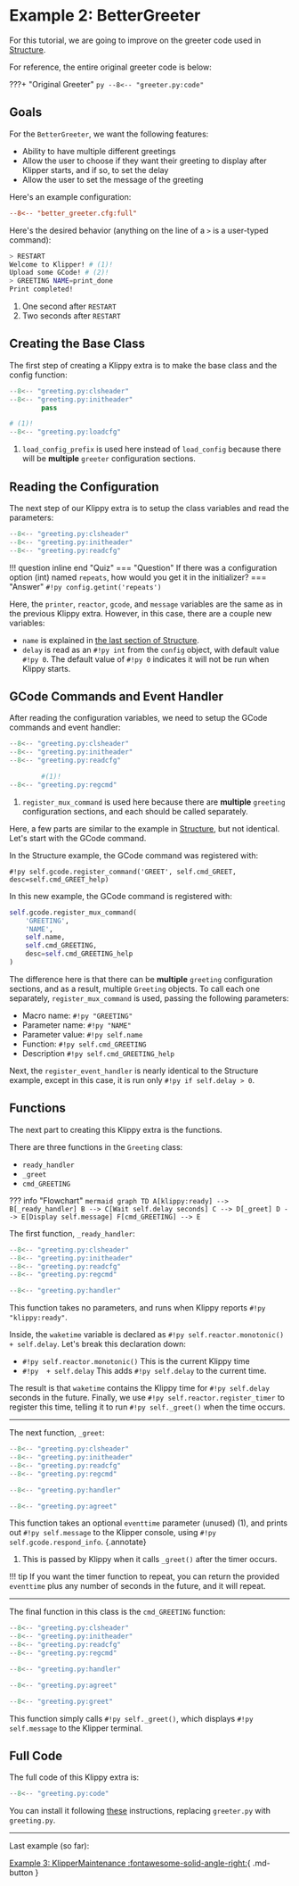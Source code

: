 # Example 2: BetterGreeter

For this tutorial, we are going to improve on the greeter code used in [Structure](extras-ex1.md). 

For reference, the entire original greeter code is below:

???+ "Original Greeter"
    ```py
    --8<-- "greeter.py:code"
    ```

## Goals

For the `BetterGreeter`, we want the following features:

- Ability to have multiple different greetings
- Allow the user to choose if they want their greeting to display after Klipper starts, and if so, to set the delay
- Allow the user to set the message of the greeting

Here's an example configuration:

```cfg title="better_greeter.cfg"
--8<-- "better_greeter.cfg:full"
```

Here's the desired behavior (anything on the line of a `>` is a user-typed command):

```sh
> RESTART
Welcome to Klipper! # (1)!
Upload some GCode! # (2)!
> GREETING NAME=print_done
Print completed!
```

1. One second after `RESTART`
2. Two seconds after `RESTART`

## Creating the Base Class

The first step of creating a Klippy extra is to make the base class and the config function: 

```py
--8<-- "greeting.py:clsheader"
--8<-- "greeting.py:initheader"
        pass

# (1)!
--8<-- "greeting.py:loadcfg"
```

1. `load_config_prefix` is used here instead of `load_config` because there will be **multiple** `greeter` configuration sections.

## Reading the Configuration

The next step of our Klippy extra is to setup the class variables and read the parameters:

```py hl_lines="3-9"
--8<-- "greeting.py:clsheader"
--8<-- "greeting.py:initheader"
--8<-- "greeting.py:readcfg"
```

!!! question inline end "Quiz"
    === "Question"
        If there was a configuration option (int) named `repeats`, how would you get it in the initializer?
    === "Answer"
        `#!py config.getint('repeats')`

Here, the `printer`, `reactor`, `gcode`, and `message` variables are the same as in the previous Klippy extra. However, in this case, there are a couple new variables:

- `name` is explained in [the last section of Structure](extras-ex1.md#other-things).
- `delay` is read as an `#!py int` from the `config` object, with default value `#!py 0`. The default value of `#!py 0` indicates it will not be run when Klippy starts.


## GCode Commands and Event Handler

After reading the configuration variables, we need to setup the GCode commands and event handler:

```py hl_lines="11-22"
--8<-- "greeting.py:clsheader"
--8<-- "greeting.py:initheader"
--8<-- "greeting.py:readcfg"

        #(1)!
--8<-- "greeting.py:regcmd"
```

1. `register_mux_command` is used here because there are **multiple** `greeting` configuration sections, and each should be called separately.

Here, a few parts are similar to the example in [Structure](extras-ex1.md), but not identical. Let's start with the GCode command.

In the Structure example, the GCode command was registered with:

`#!py self.gcode.register_command('GREET', self.cmd_GREET, desc=self.cmd_GREET_help)`

In this new example, the GCode command is registered with:

```py
self.gcode.register_mux_command(
    'GREETING',
    'NAME',
    self.name,
    self.cmd_GREETING,
    desc=self.cmd_GREETING_help
)
```

The difference here is that there can be **multiple** `greeting` configuration sections, and as a result, multiple `Greeting` objects. To call each one separately, `register_mux_command` is used, passing the following parameters:

- Macro name: `#!py "GREETING"`
- Parameter name: `#!py "NAME"`
- Parameter value: `#!py self.name`
- Function: `#!py self.cmd_GREETING`
- Description `#!py self.cmd_GREETING_help`

Next, the `register_event_handler` is nearly identical to the Structure example, except in this case, it is run only `#!py if self.delay > 0`.

## Functions

The next part to creating this Klippy extra is the functions.

There are three functions in the `Greeting` class:

- `ready_handler`
- `_greet`
- `cmd_GREETING`

??? info "Flowchart"
    ```mermaid
    graph TD
    A[klippy:ready] --> B[_ready_handler]
        B --> C[Wait self.delay seconds]
        C --> D[_greet]
        D --> E[Display self.message]
        F[cmd_GREETING] --> E
    ```

The first function, `_ready_handler`:

```py title="greeting.py" hl_lines="22-24"
--8<-- "greeting.py:clsheader"
--8<-- "greeting.py:initheader"
--8<-- "greeting.py:readcfg"
--8<-- "greeting.py:regcmd"

--8<-- "greeting.py:handler"
```

This function takes no parameters, and runs when Klippy reports `#!py "klippy:ready"`.

Inside, the `waketime` variable is declared as `#!py self.reactor.monotonic() + self.delay`. Let's break this declaration down:

- `#!py self.reactor.monotonic()` This is the current Klippy time
- `#!py  + self.delay` This adds `#!py self.delay` to the current time.

The result is that `waketime` contains the Klippy time for `#!py self.delay` seconds in the future. Finally, we use `#!py self.reactor.register_timer` to register this time, telling it to run `#!py self._greet()` when the time occurs.

---

The next function, `_greet`:

```py title="greeting.py" hl_lines="26-28"
--8<-- "greeting.py:clsheader"
--8<-- "greeting.py:initheader"
--8<-- "greeting.py:readcfg"
--8<-- "greeting.py:regcmd"

--8<-- "greeting.py:handler"

--8<-- "greeting.py:agreet"
```

This function takes an optional `eventtime` parameter (unused) (1), and prints out `#!py self.message` to the Klipper console, using `#!py self.gcode.respond_info`.
{.annotate}

1. This is passed by Klippy when it calls `_greet()` after the timer occurs.

!!! tip
    If you want the timer function to repeat, you can return the provided `eventtime` plus any number of seconds in the future, and it will repeat.

---

The final function in this class is the `cmd_GREETING` function:

```py title="greeting.py" hl_lines="30-32"
--8<-- "greeting.py:clsheader"
--8<-- "greeting.py:initheader"
--8<-- "greeting.py:readcfg"
--8<-- "greeting.py:regcmd"

--8<-- "greeting.py:handler"

--8<-- "greeting.py:agreet"

--8<-- "greeting.py:greet"
```

This function simply calls `#!py self._greet()`, which displays `#!py self.message` to the Klipper terminal.

## Full Code

The full code of this Klippy extra is:

```py title="greeting.py"
--8<-- "greeting.py:code"
```

You can install it following [these](extras-ex1.md#install) instructions, replacing `greeter.py` with `greeting.py`.

---

Last example (so far):

[Example 3: KlipperMaintenance :fontawesome-solid-angle-right:](extras-ex3.md){ .md-button }